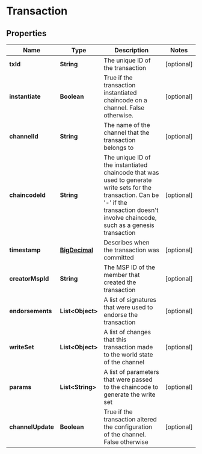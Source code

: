 
# Transaction

## Properties
Name | Type | Description | Notes
------------ | ------------- | ------------- | -------------
**txId** | **String** | The unique ID of the transaction |  [optional]
**instantiate** | **Boolean** | True if the transaction instantiated chaincode on a channel.  False otherwise. |  [optional]
**channelId** | **String** | The name of the channel that the transaction belongs to |  [optional]
**chaincodeId** | **String** | The unique ID of the instantiated chaincode that was used to generate write sets for the transaction. Can be &#39;-&#39; if the transaction doesn&#39;t involve chaincode, such as a genesis transaction |  [optional]
**timestamp** | [**BigDecimal**](BigDecimal.md) | Describes when the transaction was committed |  [optional]
**creatorMspId** | **String** | The MSP ID of the member that created the transaction |  [optional]
**endorsements** | **List&lt;Object&gt;** | A list of signatures that were used to endorse the transaction |  [optional]
**writeSet** | **List&lt;Object&gt;** | A list of changes that this transaction made to the world state of the channel |  [optional]
**params** | **List&lt;String&gt;** | A list of parameters that were passed to the chaincode to generate the write set |  [optional]
**channelUpdate** | **Boolean** | True if the transaction altered the configuration of the channel. False otherwise |  [optional]



